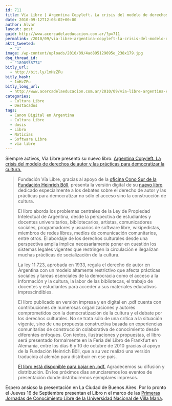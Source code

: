 ```yaml
---
id: 711
title: Vía Libre | Argentina Copyleft. La crisis del modelo de derechos de autor y las prácticas para democratizar la cultura
date: 2010-09-12T12:03:02+00:00
author: Alvar
layout: post
guid: http://www.acercadelaeducacion.com.ar/?p=711
permalink: /2010/09/via-libre-argentina-copyleft-la-crisis-del-modelo-de-derechos-de-autor-y-las-practicas-para-democratizar-la-cultura/
aktt_tweeted:
  - "1"
image: /wp-content/uploads/2010/09/4ad895129095e_238x179.jpg
dsq_thread_id:
  - "1890958774"
bitly_url:
  - http://bit.ly/1mHzZFu
bitly_hash:
  - 1mHzZFu
bitly_long_url:
  - http://www.acercadelaeducacion.com.ar/2010/09/via-libre-argentina-copyleft-la-crisis-del-modelo-de-derechos-de-autor-y-las-practicas-para-democratizar-la-cultura/
categories:
  - Cultura Libre
  - Destacados
tags:
  - Canon Digital en Argentina
  - Cultura Libre
  - dosis
  - Libro
  - Noticias
  - Software Libre
  - vía libre
---
```

Siempre activos, Vía Libre presentó su nuevo libro: <a title="Argentina Copyleft. La crisis del modelo de derechos de autor y las prácticas para democratizar la cultura" rel="bookmark" href="http://www.vialibre.org.ar/2010/09/10/argentina-copyleft-la-crisis-del-modelo-de-derechos-de-autor-y-las-practicas-para-democratizar-la-cultura/">Argentina Copyleft. La crisis del modelo de derechos de autor y las prácticas para democratizar la cultura.</a>
<blockquote>Fundación Vía Libre, gracias al apoyo de la <a href="http://www.boell.cl/">oficina Cono Sur de la Fundación Heinrich Böll</a>, presenta la versión digital de su <a href="http://vialibre.org.ar/arcopy.pdf">nuevo libro </a>dedicado  especialmente a los debates sobre el derecho de autor y las prácticas  para democratizar no sólo el acceso sino la construcción de cultura.

El libro aborda los problemas centrales de la Ley de Propiedad  Intelectual de Argentina, desde la perspectiva de estudiantes y docentes  universitarios, bibliotecarios, artistas, comunicadores sociales,  programadores y usuarios de software libre, wikipedistas, miembros de  redes libres, medios de comunicación comunitarios, entre otros.  El  abordaje de los derechos culturales desde una perspectiva amplia implica  necesariamente poner en cuestión los sistemas legales vigentes que  restringen la circulación e ilegalizan muchas prácticas de socialización  de la cultura.

La ley 11.723, aprobada en 1933, regula el derecho de autor en  Argentina con un modelo altamente restrictivo que afecta prácticas  sociales y tareas esenciales de la democracia como el acceso a la  información y la cultura, la labor de las bibliotecas, el trabajo de  docentes y estudiantes para acceder a sus materiales educativos  imprescindibles.

El libro publicado en versión impresa y en digital en .pdf cuenta con  contribuciones de numerosas organizaciones y autores comprometidos con  la democratización de la cultura y el debate por los derechos  culturales.  No se trata sólo de una crítica a la situación vigente,  sino de una propuesta constructiva basada en experiencias comunitarias  de construcción colaborativa de conocimiento desde diferentes enfoques.  Con textos, ilustraciones y propuestas, el libro será presentado  formalmente en la Feria del Libro de Frankfurt en Alemania, entre los  días 6 y 10 de octubre de 2010 gracias al apoyo de la Fundación Heinrich  Böll, que a su vez realizó una versión traducida al alemán para  distribuir en ese país.

<a href="http://vialibre.org.ar/arcopy.pdf">El libro está disponible para bajar en .pdf.</a> Agradecemos su difusión y distribución.  En los próximos días  anunciaremos los eventos de presentación donde distribuiremos ejemplares  impresos.</blockquote>
Espero ansioso la presentación en La Ciudad de Buenos Aires. Por lo pronto el Jueves 16 de Septiembre presentan el Libro n el marco de las <a href="http://www.muse-unvm.com.ar/jornadaslibres/index.html">Primeras Jornadas de Conocimiento Libre de la Universidad Nacional de Villa María</a>.